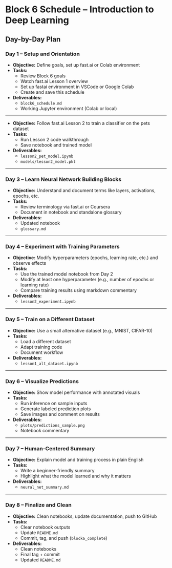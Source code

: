 


# Block 6 Schedule – Introduction to Deep Learning

## Day-by-Day Plan

### Day 1 – Setup and Orientation
- **Objective:** Define goals, set up fast.ai or Colab environment
- **Tasks:**
  - Review Block 6 goals
  - Watch fast.ai Lesson 1 overview
  - Set up fastai environment in VSCode or Google Colab
  - Create and save this schedule
- **Deliverables:**
  - `block6_schedule.md`
  - Working Jupyter environment (Colab or local)

---

- **Objective:** Follow fast.ai Lesson 2 to train a classifier on the pets dataset
- **Tasks:**
  - Run Lesson 2 code walkthrough
  - Save notebook and trained model
- **Deliverables:**
  - `lesson2_pet_model.ipynb`
  - `models/lesson2_model.pkl`

---

### Day 3 – Learn Neural Network Building Blocks
- **Objective:** Understand and document terms like layers, activations, epochs, etc.
- **Tasks:**
  - Review terminology via fast.ai or Coursera
  - Document in notebook and standalone glossary
- **Deliverables:**
  - Updated notebook
  - `glossary.md`

---


### Day 4 – Experiment with Training Parameters
- **Objective:** Modify hyperparameters (epochs, learning rate, etc.) and observe effects
- **Tasks:**
  - Use the trained model notebook from Day 2
  - Modify at least one hyperparameter (e.g., number of epochs or learning rate)
  - Compare training results using markdown commentary
- **Deliverables:**
  - `lesson2_experiment.ipynb`

---

### Day 5 – Train on a Different Dataset
- **Objective:** Use a small alternative dataset (e.g., MNIST, CIFAR-10)
- **Tasks:**
  - Load a different dataset
  - Adapt training code
  - Document workflow
- **Deliverables:**
  - `lesson1_alt_dataset.ipynb`

---

### Day 6 – Visualize Predictions
- **Objective:** Show model performance with annotated visuals
- **Tasks:**
  - Run inference on sample inputs
  - Generate labeled prediction plots
  - Save images and comment on results
- **Deliverables:**
  - `plots/predictions_sample.png`
  - Notebook commentary

---

### Day 7 – Human-Centered Summary
- **Objective:** Explain model and training process in plain English
- **Tasks:**
  - Write a beginner-friendly summary
  - Highlight what the model learned and why it matters
- **Deliverables:**
  - `neural_net_summary.md`

---

### Day 8 – Finalize and Clean
- **Objective:** Clean notebooks, update documentation, push to GitHub
- **Tasks:**
  - Clear notebook outputs
  - Update `README.md`
  - Commit, tag, and push (`block6_complete`)
- **Deliverables:**
  - Clean notebooks
  - Final tag + commit
  - Updated `README.md`